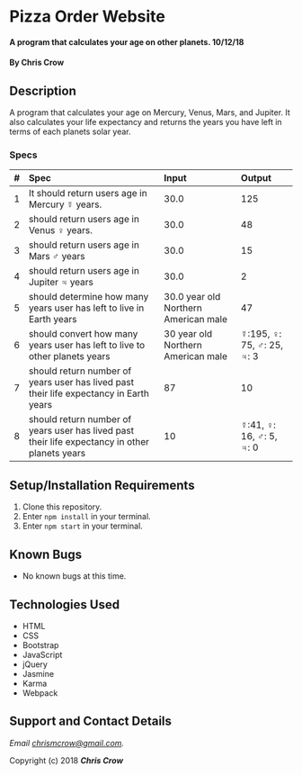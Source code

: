 # Pizza Order Website

#### A program that calculates your age on other planets. 10/12/18

#### By **Chris Crow**

## Description

A program that calculates your age on Mercury, Venus, Mars, and Jupiter. It also calculates your life expectancy and returns the years you have left in terms of each planets solar year.

### Specs
| # | Spec | Input | Output |
| :-------------     | :-------------     | :------------- | :------------- |
| 1 | It should return users age in Mercury ☿ years.  | 30.0 | 125 |
| 2 | should return users age in Venus ♀ years.  | 30.0 | 48 |
| 3 | should return users age in Mars ♂ years | 30.0 | 15 |
| 4 | should return users age in Jupiter ♃ years | 30.0 | 2 |
| 5 | should determine how many years user has left to live in Earth years | 30.0 year old Northern American male | 47 |
| 6 | should convert how many years user has left to live to other planets years | 30 year old Northern American male | ☿:195, ♀: 75, ♂: 25, ♃: 3 |
| 7 | should return number of years user has lived past their life expectancy in Earth years | 87 | 10 |
| 8 | should return number of years user has lived past their life expectancy in other planets years | 10 | ☿:41, ♀: 16, ♂: 5, ♃: 0 |


## Setup/Installation Requirements

1. Clone this repository.
2. Enter `npm install` in your terminal.
3. Enter `npm start` in your terminal.

## Known Bugs
* No known bugs at this time.

## Technologies Used
* HTML
* CSS
* Bootstrap
* JavaScript
* jQuery
* Jasmine
* Karma
* Webpack

## Support and Contact Details

_Email chrismcrow@gmail.com._

Copyright (c) 2018 **_Chris Crow_**
